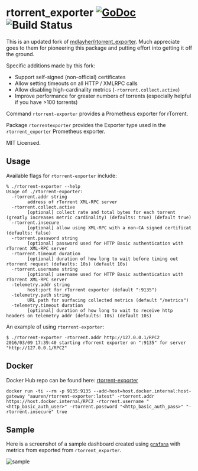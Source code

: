 rtorrent_exporter [![GoDoc](http://godoc.org/github.com/aauren/rtorrent_exporter?status.svg)](http://godoc.org/github.com/aauren/rtorrent_exporter) ![Build Status](https://github.com/aauren/rtorrent-exporter/actions/workflows/ci.yml/badge.svg)
=================

This is an updated fork of [mdlayher/rtorrent_exporter](https://github.com/mdlayher/rtorrent_exporter). Much appreciate goes to them for
pioneering this package and putting effort into getting it off the ground.

Specific additions made by this fork:

* Support self-signed (non-official) certificates
* Allow setting timeouts on all HTTP / XMLRPC calls
* Allow disabling high-cardinality metrics (`-rtorrent.collect.active`)
* Improve performance for greater numbers of torrents (especially helpful if you have >100 torrents)

Command `rtorrent-exporter` provides a Prometheus exporter for rTorrent.

Package `rtorrentexporter` provides the Exporter type used in the `rtorrent_exporter` Prometheus exporter.

MIT Licensed.

Usage
-----

Available flags for `rtorrent-exporter` include:

```
% ./rtorrent-exporter --help
Usage of ./rtorrent-exporter:
  -rtorrent.addr string
        address of rTorrent XML-RPC server
  -rtorrent.collect.active
        [optional] collect rate and total bytes for each torrent (greatly increases metric cardinality) (defaults: true) (default true)
  -rtorrent.insecure
        [optional] allow using XML-RPC with a non-CA signed certificat (defaults: false)
  -rtorrent.password string
        [optional] password used for HTTP Basic authentication with rTorrent XML-RPC server
  -rtorrent.timeout duration
        [optional] duration of how long to wait before timing out rtorrent request (defaults: 10s) (default 10s)
  -rtorrent.username string
        [optional] username used for HTTP Basic authentication with rTorrent XML-RPC server
  -telemetry.addr string
        host:port for rTorrent exporter (default ":9135")
  -telemetry.path string
        URL path for surfacing collected metrics (default "/metrics")
  -telemetry.timeout duration
        [optional] duration of how long to wait to receive http headers on telemetry addr (defaults: 10s) (default 10s)
```

An example of using `rtorrent-exporter`:

```
$ ./rtorrent-exporter -rtorrent.addr http://127.0.0.1/RPC2
2016/03/09 17:39:40 starting rTorrent exporter on ":9135" for server "http://127.0.0.1/RPC2"
```

Docker
------

Docker Hub repo can be found here: [rtorrent-exporter](https://hub.docker.com/repository/docker/aauren/rtorrent-exporter/general)

```
docker run -ti --rm -p 9135:9135 --add-host=host.docker.internal:host-gateway "aauren/rtorrent-exporter:latest" -rtorrent.addr https://host.docker.internal/RPC2 -rtorrent.username "<http_basic_auth_user>" -rtorrent.password "<http_basic_auth_pass>" "-rtorrent.insecure" true
```

Sample
------

Here is a screenshot of a sample dashboard created using [`grafana`](https://github.com/grafana/grafana)
with metrics from exported from `rtorrent_exporter`.

![sample](https://cloud.githubusercontent.com/assets/1926905/13891308/bad263be-ed26-11e5-9601-9d770d95c538.png)
